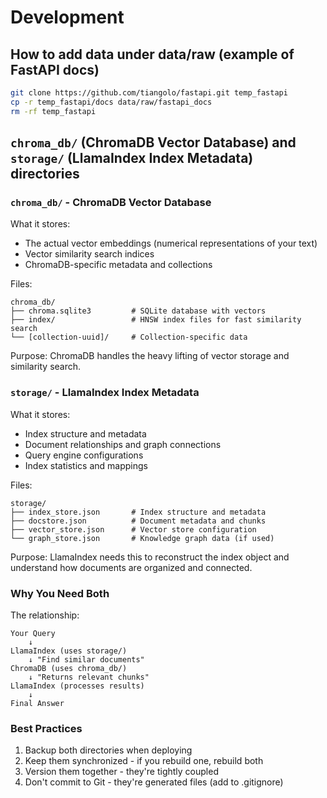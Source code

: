 # Development

## How to add data under data/raw (example of FastAPI docs)

```bash
git clone https://github.com/tiangolo/fastapi.git temp_fastapi
cp -r temp_fastapi/docs data/raw/fastapi_docs
rm -rf temp_fastapi
```

## `chroma_db/` (ChromaDB Vector Database) and `storage/` (LlamaIndex Index Metadata) directories

### `chroma_db/` - ChromaDB Vector Database

What it stores:

- The actual vector embeddings (numerical representations of your text)
- Vector similarity search indices
- ChromaDB-specific metadata and collections

Files:

```plaintext
chroma_db/
├── chroma.sqlite3         # SQLite database with vectors
├── index/                 # HNSW index files for fast similarity search
└── [collection-uuid]/     # Collection-specific data
```

Purpose: ChromaDB handles the heavy lifting of vector storage and similarity search.

### `storage/` - LlamaIndex Index Metadata

What it stores:

- Index structure and metadata
- Document relationships and graph connections
- Query engine configurations
- Index statistics and mappings

Files:

```plaintext
storage/
├── index_store.json       # Index structure and metadata
├── docstore.json          # Document metadata and chunks
├── vector_store.json      # Vector store configuration
└── graph_store.json       # Knowledge graph data (if used)
```

Purpose: LlamaIndex needs this to reconstruct the index object and understand how documents are organized and connected.

### Why You Need Both

The relationship:

```plaintext
Your Query
    ↓
LlamaIndex (uses storage/)
    ↓ "Find similar documents"
ChromaDB (uses chroma_db/)
    ↓ "Returns relevant chunks"
LlamaIndex (processes results)
    ↓
Final Answer
```

### Best Practices

1. Backup both directories when deploying
1. Keep them synchronized - if you rebuild one, rebuild both
1. Version them together - they're tightly coupled
1. Don't commit to Git - they're generated files (add to .gitignore)
